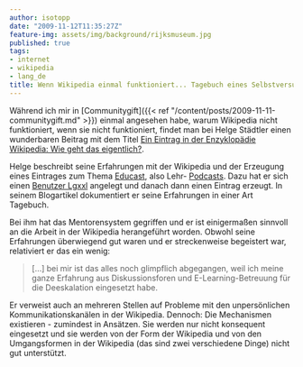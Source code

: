 ```yaml
---
author: isotopp
date: "2009-11-12T11:35:27Z"
feature-img: assets/img/background/rijksmuseum.jpg
published: true
tags:
- internet
- wikipedia
- lang_de
title: Wenn Wikipedia einmal funktioniert... Tagebuch eines Selbstversuches
---
```

Während ich mir in 
[Communitygift]({{< ref "/content/posts/2009-11-11-communitygift.md" >}})
einmal angesehen habe, warum Wikipedia nicht funktioniert, wenn sie nicht
funktioniert, findet man bei Helge Städtler einen wunderbaren Beitrag mit
dem Titel
[Ein Eintrag in der Enzyklopädie Wikipedia: Wie geht das eigentlich?](http://www.ifeb.uni-bremen.de/wordpress_staedtler/?p=310).

Helge beschreibt seine Erfahrungen mit der Wikipedia und der Erzeugung eines Eintrages zum Thema 
[Educast](http://de.wikipedia.org/wiki/Benutzer:Lgxxl/Educast), also Lehr-
[Podcasts](http://de.wikipedia.org/wiki/Podcasting). Dazu hat er sich einen 
[Benutzer Lgxxl](http://de.wikipedia.org/wiki/Benutzer:Lgxxl) angelegt und
danach dann einen Eintrag erzeugt. In seinem Blogartikel dokumentiert er
seine Erfahrungen in einer Art Tagebuch.

Bei ihm hat das Mentorensystem gegriffen und er ist einigermaßen sinnvoll an
die Arbeit in der Wikipedia herangeführt worden. Obwohl seine Erfahrungen
überwiegend gut waren und er streckenweise begeistert war, relativiert er
das ein wenig:

> […] bei mir ist das alles noch glimpflich abgegangen, weil ich meine
> ganze Erfahrung aus Diskussionsforen und E-Learning-Betreuung für die
> Deeskalation eingesetzt habe.

Er verweist auch an mehreren Stellen auf Probleme mit den unpersönlichen
Kommunikationskanälen in der Wikipedia. Dennoch: Die Mechanismen existieren -
zumindest in Ansätzen. Sie werden nur nicht konsequent eingesetzt und sie
werden von der Form der Wikipedia und von den Umgangsformen in der Wikipedia
(das sind zwei verschiedene Dinge) nicht gut unterstützt.
